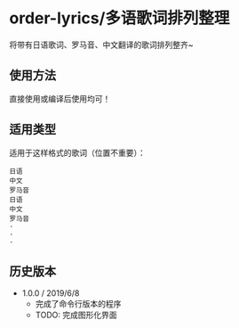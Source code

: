 # order-lyrics/多语歌词排列整理
将带有日语歌词、罗马音、中文翻译的歌词排列整齐~
## 使用方法
直接使用或编译后使用均可！
## 适用类型
适用于这样格式的歌词（位置不重要）：
```
日语
中文
罗马音
日语
中文
罗马音
·
·
·
```
## 历史版本
* 1.0.0 / 2019/6/8
	* 完成了命令行版本的程序
	* TODO: 完成图形化界面